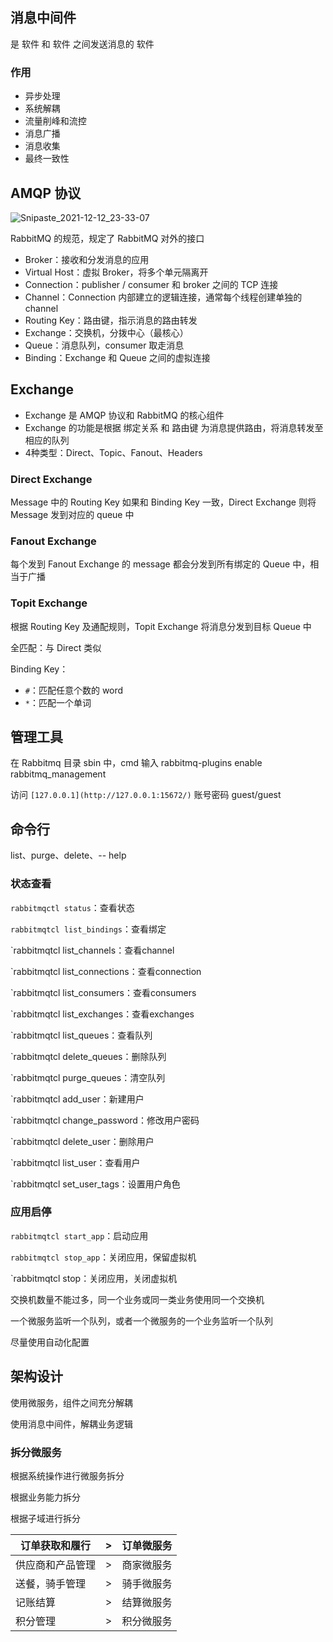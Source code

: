 ## 消息中间件

是 软件 和 软件 之间发送消息的 软件

### 作用

+ 异步处理
+ 系统解耦
+ 流量削峰和流控
+ 消息广播
+ 消息收集
+ 最终一致性

## AMQP 协议

![Snipaste_2021-12-12_23-33-07](C:\Users\hyfly\Pictures\blog\Snipaste_2021-12-12_23-33-07.png)

RabbitMQ 的规范，规定了 RabbitMQ 对外的接口

+ Broker：接收和分发消息的应用
+ Virtual Host：虚拟 Broker，将多个单元隔离开
+ Connection：publisher / consumer 和 broker 之间的 TCP 连接
+ Channel：Connection 内部建立的逻辑连接，通常每个线程创建单独的 channel
+ Routing Key：路由键，指示消息的路由转发
+ Exchange：交换机，分拨中心（最核心）
+ Queue：消息队列，consumer 取走消息
+ Binding：Exchange 和 Queue 之间的虚拟连接

## Exchange

+ Exchange 是 AMQP 协议和 RabbitMQ 的核心组件
+ Exchange 的功能是根据 绑定关系 和 路由键 为消息提供路由，将消息转发至相应的队列
+ 4种类型：Direct、Topic、Fanout、Headers

### Direct Exchange

Message 中的 Routing Key 如果和 Binding Key 一致，Direct Exchange 则将 Message 发到对应的 queue 中

### Fanout Exchange

每个发到 Fanout Exchange 的 message 都会分发到所有绑定的 Queue 中，相当于广播

### Topit Exchange

根据 Routing Key 及通配规则，Topit Exchange 将消息分发到目标 Queue 中

全匹配：与 Direct 类似

Binding Key：

+ `#`：匹配任意个数的 word
+ `*`：匹配一个单词



## 管理工具

在 Rabbitmq 目录 sbin 中，cmd 输入 rabbitmq-plugins enable rabbitmq_management 

访问 ` [127.0.0.1](http://127.0.0.1:15672/) ` 账号密码 guest/guest



## 命令行

list、purge、delete、-- help

### 状态查看

`rabbitmqctl status`：查看状态

`rabbitmqtcl list_bindings`：查看绑定

`rabbitmqtcl list_channels：查看channel

`rabbitmqtcl list_connections：查看connection

`rabbitmqtcl list_consumers：查看consumers

`rabbitmqtcl list_exchanges：查看exchanges

`rabbitmqtcl list_queues：查看队列

`rabbitmqtcl delete_queues：删除队列

`rabbitmqtcl purge_queues：清空队列

`rabbitmqtcl add_user：新建用户

`rabbitmqtcl change_password：修改用户密码

`rabbitmqtcl delete_user：删除用户

`rabbitmqtcl list_user：查看用户

`rabbitmqtcl set_user_tags：设置用户角色

### 应用启停

`rabbitmqtcl start_app`：启动应用

`rabbitmqtcl stop_app`：关闭应用，保留虚拟机

`rabbitmqtcl stop：关闭应用，关闭虚拟机





交换机数量不能过多，同一个业务或同一类业务使用同一个交换机

一个微服务监听一个队列，或者一个微服务的一个业务监听一个队列

尽量使用自动化配置



## 架构设计

使用微服务，组件之间充分解耦

使用消息中间件，解耦业务逻辑

### 拆分微服务

根据系统操作进行微服务拆分

根据业务能力拆分

根据子域进行拆分

| 订单获取和履行   | >    | 订单微服务 |
| ---------------- | ---- | ---------- |
| 供应商和产品管理 | >    | 商家微服务 |
| 送餐，骑手管理   | >    | 骑手微服务 |
| 记账结算         | >    | 结算微服务 |
| 积分管理         | >    | 积分微服务 |




